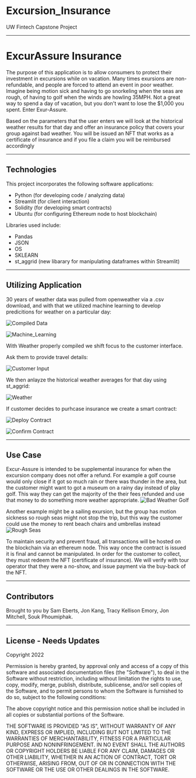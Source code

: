 # Excursion_Insurance
UW Fintech Capstone Project  

--- 

# ExcurAssure Insurance

The purpose of this application is to allow consumers to protect their investment in excursions while on vacation.  Many times exursions are non-refundable, and people are forced to attend an event in poor weather.  Imagine being motion sick and having to go snorkeling when the seas are rough, of having to golf when the winds are howling 35MPH.  Not a great way to spend a day of vacation, but you don't want to lose the $1,000 you spent.  Enter Exur-Assure.  

Based on the parameters that the user enters we will look at the historical weather results for that day and offer an insurance policy that covers your group against bad weather.  You will be issued an NFT that works as a certificate of insurance and if you file a claim you will be reimbursed accordingly

---

## Technologies

This project incorporates the following software applications:
  - Python (for developing code / analyzing data)
  - Streamlit (for client interaction)
  - Solidity (for developing smart contracts)
  - Ubuntu (for configuring Ethereum node to host blockchain)
  
Libraries used include:  
  - Pandas 
  - JSON
  - OS
  - SKLEARN
  - st_aggrid (new libarary for manipulating dataframes within Streamlit)  


---

## Utilizing Application

30 years of weather data was pulled from openweather via a .csv download, and with that we utilized machine learning to develop predicitions for weather on a particular day:
  
  ![Compiled Data](Images/weather_data.png)
  
  ![Machine_Learning](Images/machine_learning.png)
  
With Weather properly compiled we shift focus to the customer interface.  

Ask them to provide travel details:
  
  ![Customer Input](Images/customer_input.png)

We then anlayze the historical weather averages for that day using st_aggrid:
  
  ![Weather](Images/weather_averages.png)
  
  
If customer decides to purhcase insurance we create a smart contract:
  
  ![Deploy Contract](Images/deployed_purchase_contract.png)
  
  ![Confirm Contract](Images/pay_seller.png)
  

---

## Use Case 

Excur-Assure is intended to be supplemental insurance for when the excursion company does not offer a refund.  For example a golf course would only close if it got so much rain or there was thunder in the area, but the customer might want to got a museum on a rainy day instead of play golf.  This way they can get the majority of the their fees refunded and use that money to do something more weather appropriate. 
  ![Bad Weather Golf](Images/golf.png)
  
Another example might be a sailing exursion, but the group has motion sickness so rough seas might not stop the trip, but this way the customer could use the money to rent beach chairs and umbrellas instead
  ![Rough Seas](Images/sail.png)
  
To maintain security and prevent fraud, all transactions will be hosted on the blockchain via an ethereum node. This way once the contract is issued it is final and cannot be manipulated.  In order for the customer to collect, they must redeem the NFT (certificate of insurance).  We will verify with tour operator that they were a no-show, and issue payment via the buy-back of the NFT. 

---

## Contributors

Brought to you by Sam Eberts, Jon Kang, Tracy Kellison Emory, Jon Mitchell, Souk Phoumiphak.

---

## License - Needs Updates

Copyright 2022 

Permission is hereby granted, by approval only and access of a copy of this software and associated documentation files (the "Software"), to deal in the Software without restriction, including without limitation the rights to use, copy, modify, merge, publish, distribute, sublicense, and/or sell copies of the Software, and to permit persons to whom the Software is furnished to do so, subject to the following conditions:

The above copyright notice and this permission notice shall be included in all copies or substantial portions of the Software.

THE SOFTWARE IS PROVIDED "AS IS", WITHOUT WARRANTY OF ANY KIND, EXPRESS OR IMPLIED, INCLUDING BUT NOT LIMITED TO THE WARRANTIES OF MERCHANTABILITY, FITNESS FOR A PARTICULAR PURPOSE AND NONINFRINGEMENT. IN NO EVENT SHALL THE AUTHORS OR COPYRIGHT HOLDERS BE LIABLE FOR ANY CLAIM, DAMAGES OR OTHER LIABILITY, WHETHER IN AN ACTION OF CONTRACT, TORT OR OTHERWISE, ARISING FROM, OUT OF OR IN CONNECTION WITH THE SOFTWARE OR THE USE OR OTHER DEALINGS IN THE SOFTWARE.
